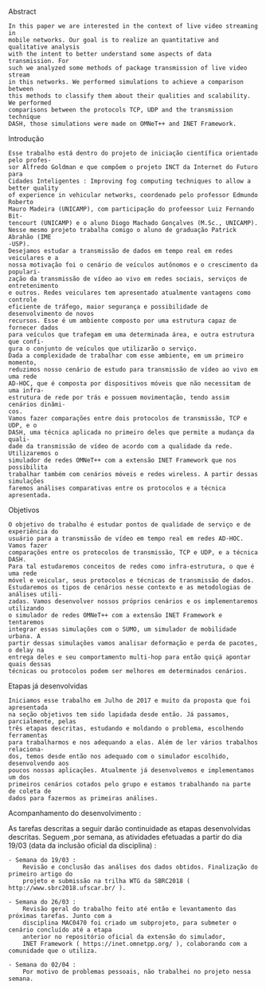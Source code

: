 Abstract

	In this paper we are interested in the context of live video streaming in
	mobile networks. Our goal is to realize an quantitative and qualitative analysis
	with the intent to better understand some aspects of data transmission. For
	such we analyzed some methods of package transmission of live video stream
	in this networks. We performed simulations to achieve a comparison between
	this methods to classify them about their qualities and scalability. We performed
	comparisons between the protocols TCP, UDP and the transmission technique
	DASH, those simulations were made on OMNeT++ and INET Framework.

Introdução

	Esse trabalho está dentro do projeto de iniciação científica orientado pelo profes-
	sor Alfredo Goldman e que compõem o projeto INCT da Internet do Futuro para
	Cidades Inteligentes : Improving fog computing techniques to allow a better quality
	of experience in vehicular networks, coordenado pelo professor Edmundo Roberto
	Mauro Madeira (UNICAMP), com participação do profeessor Luiz Fernando Bit-
	tencourt (UNICAMP) e o aluno Diogo Machado Gonçalves (M.Sc., UNICAMP).
	Nesse mesmo projeto trabalha comigo o aluno de graduação Patrick Abrahão (IME
	-USP).
	Desejamos estudar a transmissão de dados em tempo real em redes veiculares e a
	nossa motivação foi o cenário de veículos autônomos e o crescimento da populari-
	zação da transmissão de vídeo ao vivo em redes sociais, serviços de entretenimento
	e outros. Redes veiculares tem apresentado atualmente vantagens como controle
	eficiente de tráfego, maior segurança e possibilidade de desenvolvimento de novos
	recursos. Esse é um ambiente composto por uma estrutura capaz de fornecer dados
	para veículos que trafegam em uma determinada área, e outra estrutura que confi-
	gura o conjunto de veículos que utilizarão o serviço.
	Dada a complexidade de trabalhar com esse ambiente, em um primeiro momento,
	reduzimos nosso cenário de estudo para transmissão de vídeo ao vivo em uma rede
	AD-HOC, que é composta por dispositivos móveis que não necessitam de uma infra-
	estrutura de rede por trás e possuem movimentação, tendo assim cenários dinâmi-
	cos.
	Vamos fazer comparações entre dois protocolos de transmissão, TCP e UDP, e o
	DASH, uma técnica aplicada no primeiro deles que permite a mudança da quali-
	dade da transmissão de vídeo de acordo com a qualidade da rede. Utilizaremos o
	simulador de redes OMNeT++ com a extensão INET Framework que nos possibilita
	trabalhar também com cenários móveis e redes wireless. A partir dessas simulações
	faremos análises comparativas entre os protocolos e a técnica apresentada.

Objetivos

	O objetivo do trabalho é estudar pontos de qualidade de serviço e de experiência do
	usuário para a transmissão de vídeo em tempo real em redes AD-HOC. Vamos fazer
	comparações entre os protocolos de transmissão, TCP e UDP, e a técnica DASH.
	Para tal estudaremos conceitos de redes como infra-estrutura, o que é uma rede
	móvel e veicular, seus protocolos e técnicas de transmissão de dados.
	Estudaremos os tipos de cenários nesse contexto e as metodologias de análises utili-
	zadas. Vamos desenvolver nossos próprios cenários e os implementaremos utilizando
	o simulador de redes OMNeT++ com a extensão INET Framework e tentaremos
	integrar essas simulações com o SUMO, um simulador de mobilidade urbana. A
	partir dessas simulações vamos analisar deformação e perda de pacotes, o delay na
	entrega deles e seu comportamento multi-hop para então quiçá apontar quais dessas
	técnicas ou protocolos podem ser melhores em determinados cenários.

Etapas já desenvolvidas

	Iniciamos esse trabalho em Julho de 2017 e muito da proposta que foi apresentada
	na seção objetivos tem sido lapidada desde então. Já passamos, parcialmente, pelas
	três etapas descritas, estudando e moldando o problema, escolhendo ferramentas
	para trabalharmos e nos adequando a elas. Além de ler vários trabalhos relaciona-
	dos, temos desde então nos adequado com o simulador escolhido, desenvolvendo aos
	poucos nossas aplicações. Atualmente já desenvolvemos e implementamos um dos
	primeiros cenários cotados pelo grupo e estamos trabalhando na parte de coleta de
	dados para fazermos as primeiras análises.


Acompanhamento do desenvolvimento :

As tarefas descritas a seguir darão continuidade as etapas desenvolvidas descritas.
Seguem ,por semana, as atividades efetuadas a partir do dia 19/03 (data da inclusão oficial da disciplina) :

	- Semana do 19/03 : 
		Revisão e conclusão das análises dos dados obtidos. Finalização do primeiro artigo do
		projeto e submissão na trilha WTG da SBRC2018 ( http://www.sbrc2018.ufscar.br/ ).

	- Semana do 26/03 : 
		Revisão geral do trabalho feito até então e levantamento das próximas tarefas. Junto com a
		disciplina MAC0470 foi criado um subprojeto, para submeter o cenário concluído até a etapa
		anterior no repositório oficial da extensão do simulador, 
		INET Framework ( https://inet.omnetpp.org/ ), colaborando com a comunidade que o utiliza.

	- Semana do 02/04 : 
		Por motivo de problemas pessoais, não trabalhei no projeto nessa semana.